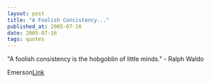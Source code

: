 ```yaml
---
layout: post
title: "A Foolish Consistency..."
published_at: 2005-07-16
date: 2005-07-16
tags: quotes
---
```


"A foolish consistency is the hobgoblin of little minds." - Ralph Waldo  

Emerson[Link]()  